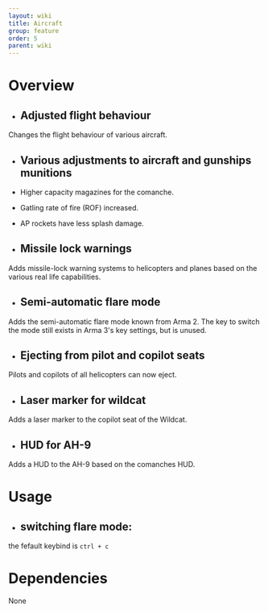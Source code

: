 ```yaml
---
layout: wiki
title: Aircraft
group: feature
order: 5
parent: wiki
---
```

# Overview
- ## Adjusted flight behaviour
Changes the flight behaviour of various aircraft.

- ## Various adjustments to aircraft and gunships munitions
- Higher capacity magazines for the comanche.
- Gatling rate of fire (ROF) increased.
- AP rockets have less splash damage.


- ## Missile lock warnings
Adds missile-lock warning systems to helicopters and planes based on the various real life capabilities.

- ## Semi-automatic flare mode
Adds the semi-automatic flare mode known from Arma 2. The key to switch the mode still exists in Arma 3's key settings, but is unused.

- ## Ejecting from pilot and copilot seats
Pilots and copilots of all helicopters can now eject.

- ## Laser marker for wildcat
Adds a laser marker to the copilot seat of the Wildcat.
- ## HUD for AH-9
Adds a HUD to the AH-9 based on the comanches HUD.

# Usage

- ## switching flare mode:
the fefault keybind is ```ctrl + c```

# Dependencies
None